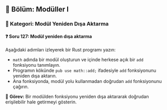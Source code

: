 ## 📘 Bölüm: Modüller I  
### 🔹 Kategori: Modül Yeniden Dışa Aktarma  
#### ❓ Soru 127: Modül yeniden dışa aktarma

Aşağıdaki adımları izleyerek bir Rust programı yazın:

- `math` adında bir modül oluşturun ve içinde herkese açık bir `add` fonksiyonu tanımlayın.
- Programın kökünde `pub use math::add;` ifadesiyle `add` fonksiyonunu yeniden dışa aktarın.
- Ana fonksiyonda, modül yolu kullanmadan doğrudan `add` fonksiyonunu çağırın.

🔧 **Görev:** Bir modülden fonksiyonu yeniden dışa aktararak doğrudan erişilebilir hale getirmeyi gösterin.
